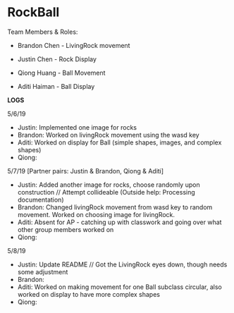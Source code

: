 # RockBall

Team Members & Roles:

- Brandon Chen - LivingRock movement 

- Justin Chen - Rock Display

- Qiong Huang - Ball Movement

- Aditi Haiman - Ball Display


**LOGS**

5/6/19
  - Justin: Implemented one image for rocks
  - Brandon: Worked on livingRock movement using the wasd key
  - Aditi: Worked on display for Ball (simple shapes, images, and complex shapes)
  - Qiong:
  
5/7/19 [Partner pairs: Justin & Brandon, Qiong & Aditi]
  - Justin: Added another image for rocks, choose randomly upon construction // Attempt collideable (Outside help: Processing documentation)
  - Brandon: Changed livingRock movement from wasd key to random movement. Worked on choosing image for livingRock.
  - Aditi: Absent for AP - catching up with classwork and going over what other group members worked on
  - Qiong: 

5/8/19
  - Justin: Update README // Got the LivingRock eyes down, though needs some adjustment
  - Brandon:
  - Aditi: Worked on making movement for one Ball subclass circular, also worked on display to have more complex shapes
  - Qiong: 
